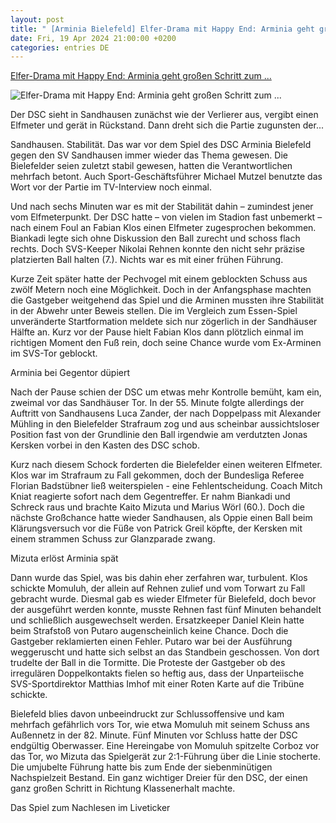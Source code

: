 ```yaml
---
layout: post
title: " [Arminia Bielefeld] Elfer-Drama mit Happy End: Arminia geht großen Schritt zum ..."
date: Fri, 19 Apr 2024 21:00:00 +0200
categories: entries DE
---
```

[Elfer-Drama mit Happy End: Arminia geht großen Schritt zum ...](https://www.nw.de/sport/fussball/dsc_arminia_bielefeld/23833856_Elfer-Drama-mit-Happy-End-Arminia-geht-grossen-Schritt-zum-Klassenerhalt.html)

![Elfer-Drama mit Happy End: Arminia geht großen Schritt zum ...](https://www.nw.de/_em_daten/202678057/_/1xNW1QbnBDWFZKbkpSQXQ3OWptY1VwdTI0ZkFUNVVLa2cxT0tLb2RtY1NxeE1TS3F4VDIyeHBOSms4dlBhTU4wUFM5eGxEZlM1UWE3Sy9XL2hwdDJJcytvWmQ3OHduZFVrdnROVTByZDVWVWs9/240419-2130-imago1043951309h.jpg)

Der DSC sieht in Sandhausen zunächst wie der Verlierer aus, vergibt einen Elfmeter und gerät in Rückstand. Dann dreht sich die Partie zugunsten der...

Sandhausen. Stabilität. Das war vor dem Spiel des DSC Arminia Bielefeld gegen den SV Sandhausen immer wieder das Thema gewesen. Die Bielefelder seien zuletzt stabil gewesen, hatten die Verantwortlichen mehrfach betont. Auch Sport-Geschäftsführer Michael Mutzel benutzte das Wort vor der Partie im TV-Interview noch einmal.

Und nach sechs Minuten war es mit der Stabilität dahin – zumindest jener vom Elfmeterpunkt. Der DSC hatte – von vielen im Stadion fast unbemerkt – nach einem Foul an Fabian Klos einen Elfmeter zugesprochen bekommen. Biankadi legte sich ohne Diskussion den Ball zurecht und schoss flach rechts. Doch SVS-Keeper Nikolai Rehnen konnte den nicht sehr präzise platzierten Ball halten (7.). Nichts war es mit einer frühen Führung.

Kurze Zeit später hatte der Pechvogel mit einem geblockten Schuss aus zwölf Metern noch eine Möglichkeit. Doch in der Anfangsphase machten die Gastgeber weitgehend das Spiel und die Arminen mussten ihre Stabilität in der Abwehr unter Beweis stellen. Die im Vergleich zum Essen-Spiel unveränderte Startformation meldete sich nur zögerlich in der Sandhäuser Hälfte an. Kurz vor der Pause hielt Fabian Klos dann plötzlich einmal im richtigen Moment den Fuß rein, doch seine Chance wurde vom Ex-Arminen im SVS-Tor geblockt.

Arminia bei Gegentor düpiert

Nach der Pause schien der DSC um etwas mehr Kontrolle bemüht, kam ein, zweimal vor das Sandhäuser Tor. In der 55. Minute folgte allerdings der Auftritt von Sandhausens Luca Zander, der nach Doppelpass mit Alexander Mühling in den Bielefelder Strafraum zog und aus scheinbar aussichtsloser Position fast von der Grundlinie den Ball irgendwie am verdutzten Jonas Kersken vorbei in den Kasten des DSC schob.

Kurz nach diesem Schock forderten die Bielefelder einen weiteren Elfmeter. Klos war im Strafraum zu Fall gekommen, doch der Bundesliga Referee Florian Badstübner ließ weiterspielen - eine Fehlentscheidung. Coach Mitch Kniat reagierte sofort nach dem Gegentreffer. Er nahm Biankadi und Schreck raus und brachte Kaito Mizuta und Marius Wörl (60.). Doch die nächste Großchance hatte wieder Sandhausen, als Oppie einen Ball beim Klärungsversuch vor die Füße von Patrick Greil köpfte, der Kersken mit einem strammen Schuss zur Glanzparade zwang.

Mizuta erlöst Arminia spät

Dann wurde das Spiel, was bis dahin eher zerfahren war, turbulent. Klos schickte Momuluh, der allein auf Rehnen zulief und vom Torwart zu Fall gebracht wurde. Diesmal gab es wieder Elfmeter für Bielefeld, doch bevor der ausgeführt werden konnte, musste Rehnen fast fünf Minuten behandelt und schließlich ausgewechselt werden. Ersatzkeeper Daniel Klein hatte beim Strafstoß von Putaro augenscheinlich keine Chance. Doch die Gastgeber reklamierten einen Fehler. Putaro war bei der Ausführung weggeruscht und hatte sich selbst an das Standbein geschossen. Von dort trudelte der Ball in die Tormitte. Die Proteste der Gastgeber ob des irregulären Doppelkontakts fielen so heftig aus, dass der Unparteiische SVS-Sportdirektor Matthias Imhof mit einer Roten Karte auf die Tribüne schickte.

Bielefeld blies davon unbeeindruckt zur Schlussoffensive und kam mehrfach gefährlich vors Tor, wie etwa Momuluh mit seinem Schuss ans Außennetz in der 82. Minute. Fünf Minuten vor Schluss hatte der DSC endgültig Oberwasser. Eine Hereingabe von Momuluh spitzelte Corboz vor das Tor, wo Mizuta das Spielgerät zur 2:1-Führung über die Linie stocherte. Die umjubelte Führung hatte bis zum Ende der siebenminütigen Nachspielzeit Bestand. Ein ganz wichtiger Dreier für den DSC, der einen ganz großen Schritt in Richtung Klassenerhalt machte.

Das Spiel zum Nachlesen im Liveticker

